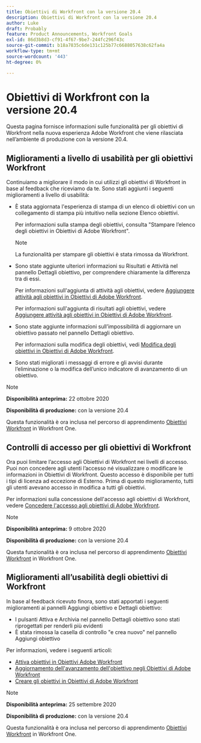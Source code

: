```yaml
---
title: Obiettivi di Workfront con la versione 20.4
description: Obiettivi di Workfront con la versione 20.4
author: Luke
draft: Probably
feature: Product Announcements, Workfront Goals
exl-id: 86d3b8d3-cf91-4f67-9be7-244fc296f43c
source-git-commit: b18a7835c6de131c125b77c6688057638c62fa4a
workflow-type: tm+mt
source-wordcount: '443'
ht-degree: 0%

---
```


# Obiettivi di Workfront con la versione 20.4

Questa pagina fornisce informazioni sulle funzionalità per gli obiettivi di Workfront nella nuova esperienza Adobe Workfront che viene rilasciata nell’ambiente di produzione con la versione 20.4.

## Miglioramenti a livello di usabilità per gli obiettivi Workfront

Continuiamo a migliorare il modo in cui utilizzi gli obiettivi di Workfront in base al feedback che riceviamo da te. Sono stati aggiunti i seguenti miglioramenti a livello di usabilità:

* È stata aggiornata l&#39;esperienza di stampa di un elenco di obiettivi con un collegamento di stampa più intuitivo nella sezione Elenco obiettivi.

  Per informazioni sulla stampa degli obiettivi, consulta &quot;Stampare l’elenco degli obiettivi in Obiettivi di Adobe Workfront&quot;.

  >[!NOTE]
  >
  >  La funzionalità per stampare gli obiettivi è stata rimossa da Workfront.


* Sono state aggiunte ulteriori informazioni su Risultati e Attività nel pannello Dettagli obiettivo, per comprendere chiaramente la differenza tra di essi.

  Per informazioni sull&#39;aggiunta di attività agli obiettivi, vedere [Aggiungere attività agli obiettivi in Obiettivi di Adobe Workfront](../../../workfront-goals/results-and-activities/add-activities-to-goals.md).

  Per informazioni sull&#39;aggiunta di risultati agli obiettivi, vedere [Aggiungere attività agli obiettivi in Obiettivi di Adobe Workfront](../../../workfront-goals/results-and-activities/add-activities-to-goals.md).

* Sono state aggiunte informazioni sull’impossibilità di aggiornare un obiettivo passato nel pannello Dettagli obiettivo.

  Per informazioni sulla modifica degli obiettivi, vedi [Modifica degli obiettivi in Obiettivi di Adobe Workfront](../../../workfront-goals/goal-management/edit-goals.md).

* Sono stati migliorati i messaggi di errore e gli avvisi durante l’eliminazione o la modifica dell’unico indicatore di avanzamento di un obiettivo.

>[!NOTE]
>
>**Disponibilità anteprima:** 22 ottobre 2020
>
>**Disponibilità di produzione:** con la versione 20.4

Questa funzionalità è ora inclusa nel percorso di apprendimento [Obiettivi Workfront](https://experienceleague.adobe.com/it/docs/workfront-learn/tutorials-workfront/home) in Workfront One.

## Controlli di accesso per gli obiettivi di Workfront

Ora puoi limitare l’accesso agli Obiettivi di Workfront nei livelli di accesso. Puoi non concedere agli utenti l’accesso né visualizzare o modificare le informazioni in Obiettivi di Workfront. Questo accesso è disponibile per tutti i tipi di licenza ad eccezione di Esterno. Prima di questo miglioramento, tutti gli utenti avevano accesso in modifica a tutti gli obiettivi.

Per informazioni sulla concessione dell&#39;accesso agli obiettivi di Workfront, vedere [Concedere l&#39;accesso agli obiettivi di Adobe Workfront](../../../administration-and-setup/add-users/configure-and-grant-access/grant-access-goals.md).

>[!NOTE]
>
>**Disponibilità anteprima:** 9 ottobre 2020
>
>**Disponibilità di produzione:** con la versione 20.4

Questa funzionalità è ora inclusa nel percorso di apprendimento [Obiettivi Workfront](https://experienceleague.adobe.com/it/docs/workfront-learn/tutorials-workfront/home) in Workfront One.

## Miglioramenti all’usabilità degli obiettivi di Workfront

In base al feedback ricevuto finora, sono stati apportati i seguenti miglioramenti ai pannelli Aggiungi obiettivo e Dettagli obiettivo:

* I pulsanti Attiva e Archivia nel pannello Dettagli obiettivo sono stati riprogettati per renderli più evidenti 
* È stata rimossa la casella di controllo &quot;e crea nuovo&quot; nel pannello Aggiungi obiettivo

Per informazioni, vedere i seguenti articoli:

* [Attiva obiettivi in Obiettivi Adobe Workfront](../../../workfront-goals/goal-management/activate-goals.md)
* [Aggiornamento dell&#39;avanzamento dell&#39;obiettivo negli Obiettivi di Adobe Workfront](../../../workfront-goals/goal-review-and-workfront-goals-sections/check-in-goals.md)
* [Creare gli obiettivi in Obiettivi di Adobe Workfront](../../../workfront-goals/goal-management/create-goals.md)

>[!NOTE]
>
>**Disponibilità anteprima:** 25 settembre 2020
>
>**Disponibilità di produzione:** con la versione 20.4

Questa funzionalità è ora inclusa nel percorso di apprendimento [Obiettivi Workfront](https://experienceleague.adobe.com/it/docs/workfront-learn/tutorials-workfront/home) in Workfront One.

